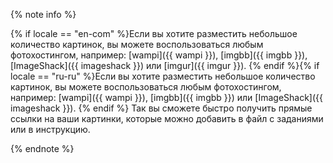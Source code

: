 
{% note info %}

{% if locale == "en-com" %}Если вы хотите разместить небольшое количество картинок, вы можете воспользоваться любым фотохостингом, например: [wampi]({{ wampi }}), [imgbb]({{ imgbb }}), [ImageShack]({{ imageshack }}) или [imgur]({{ imgur }}). {% endif %}{% if locale == "ru-ru" %}Если вы хотите разместить небольшое количество картинок, вы можете воспользоваться любым фотохостингом, например: [wampi]({{ wampi }}), [imgbb]({{ imgbb }}) или [ImageShack]({{ imageshack }}). {% endif %} Так вы сможете быстро получить прямые ссылки на ваши картинки, которые можно добавить в файл с заданиями или в инструкцию.

{% endnote %}
